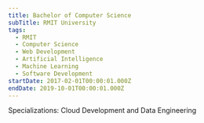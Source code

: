 ```yaml
---
title: Bachelor of Computer Science
subTitle: RMIT University
tags:
  - RMIT
  - Computer Science
  - Web Development
  - Artificial Intelligence
  - Machine Learning
  - Software Development
startDate: 2017-02-01T00:00:01.000Z
endDate: 2019-10-01T00:00:01.000Z
---
```

Specializations: Cloud Development and Data Engineering
